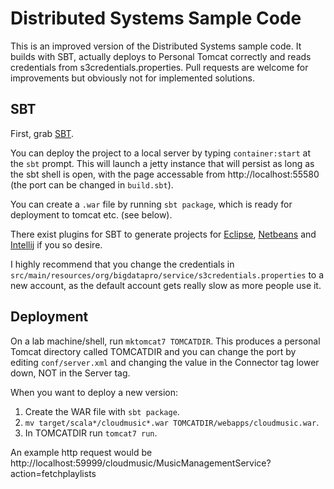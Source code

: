 Distributed Systems Sample Code
===============================

This is an improved version of the Distributed Systems sample code. It builds
with SBT, actually deploys to Personal Tomcat correctly and reads credentials
from s3credentials.properties. Pull requests are welcome for improvements but
obviously not for implemented solutions.

SBT
---

First, grab [SBT](http://www.scala-sbt.org/release/docs/Getting-Started/Setup.html).

You can deploy the project to a local server by typing `container:start` at the
`sbt` prompt. This will launch a jetty instance that will persist as long as
the sbt shell is open, with the page accessable from http://localhost:55580
(the port can be changed in `build.sbt`).

You can create a `.war` file by running `sbt package`, which is ready for
deployment to tomcat etc. (see below).

There exist plugins for SBT to generate projects for
[Eclipse](https://github.com/typesafehub/sbteclipse),
[Netbeans](https://github.com/remeniuk/sbt-netbeans-plugin) and
[Intellij](https://github.com/mpeltonen/sbt-idea) if you so desire.

I highly recommend that you change the credentials in
`src/main/resources/org/bigdatapro/service/s3credentials.properties`
to a new account, as the default account gets really slow as more people use it.

Deployment
----------
On a lab machine/shell, run `mktomcat7 TOMCATDIR`. This produces a personal
Tomcat directory called TOMCATDIR and you can change the port by editing
`conf/server.xml` and changing the value in the Connector tag lower down,
NOT in the Server tag.

When you want to deploy a new version:

1. Create the WAR file with `sbt package`.
2. `mv target/scala*/cloudmusic*.war TOMCATDIR/webapps/cloudmusic.war`.
3. In TOMCATDIR run `tomcat7 run`.

An example http request would be http://localhost:59999/cloudmusic/MusicManagementService?action=fetchplaylists
